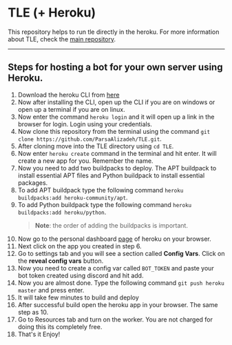 # TLE (+ Heroku)

This repository helps to run tle directly in the heroku. For more information about TLE, check the [main repository](https://github.com/cheran-senthil/TLE).

---

## Steps for hosting a bot for your own server using Heroku.

1. Download the heroku CLI from [here](https://devcenter.heroku.com/articles/heroku-cli)
2. Now after installing the CLI, open up the CLI if you are on windows or open up a terminal if you are on linux.
3. Now enter the command `heroku login` and it will open up a link in the browser for login. Login using your credentials.
4. Now clone this repository from the terminal using the command `git clone https://github.com/ParsaAlizadeh/TLE.git`.
5. After cloning move into the TLE directory using `cd TLE`.
6. Now enter `heroku create` command in the terminal and hit enter. It will create a new app for you. Remember the name.
7. Now you need to add two buildpacks to deploy. The APT buildpack to install essential APT files and Python buildpack to install essential packages.
8. To add APT buildpack type the following command `heroku buildpacks:add heroku-community/apt`.
9. To add Python buildpack type the following command `heroku buildpacks:add heroku/python`.
    > **Note**: the order of adding the buildpacks is important.
10. Now go to the personal dashboard [page](https://dashboard.heroku.com/apps) of heroku on your browser.
11. Next click on the app you created in step 6.
12. Go to settings tab and you will see a section called **Config Vars**. Click on the **reveal config vars** button.
13. Now you need to create a config var called `BOT_TOKEN` and paste your bot token created using discord and hit add.
14. Now you are almost done. Type the following command `git push heroku master` and press enter.
15. It will take few minutes to build and deploy
16. After successful build open the heroku app in your browser. The same step as 10.
17. Go to Resources tab and turn on the worker. You are not charged for doing this its completely free.
18. That's it Enjoy!
